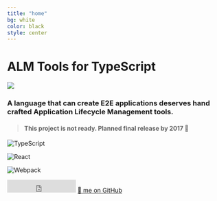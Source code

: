 ```yaml
---
title: "home"
bg: white
color: black
style: center
---
```


# ALM Tools for TypeScript

<img src="https://raw.githubusercontent.com/alm-tools/alm/master/resources/icon.png"/>

### A language that can create E2E applications deserves hand crafted Application Lifecycle Management tools.

> #### This project is not ready. Planned final release by 2017 🌹

![TypeScript](https://raw.githubusercontent.com/alm-tools/alm-tools.github.io/master/screens/logos/typescript.png)

![React](https://raw.githubusercontent.com/alm-tools/alm-tools.github.io/master/screens/logos/react.png)

![Webpack](https://raw.githubusercontent.com/alm-tools/alm-tools.github.io/master/screens/logos/webpack.png)

<iframe src="https://ghbtns.com/github-btn.html?user=alm-tools&repo=alm&type=star&count=true&size=large" frameborder="0" scrolling="0" width="160px" height="30px"></iframe>

<span id="forkongithub">
  <a href="{{ site.source_link }}" class="bg-blue">
    🌟 me on GitHub
  </a>
</span>
